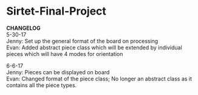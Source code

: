 # Sirtet-Final-Project

<b>CHANGELOG</b> <br>
5-30-17
  <br> Jenny: Set up the general format of the board on processing
  <br> Evan: Added abstract piece class which will be extended by individual pieces which will have 4 modes for orientation

6-6-17
  <br> Jenny: Pieces can be displayed on board
  <br> Evan: Changed format of the piece class; No longer an abstract class as it contains all the piece types.
